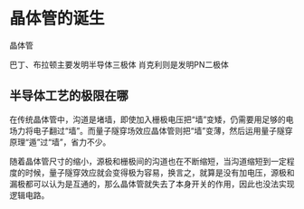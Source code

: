 # 晶体管的诞生

晶体管

巴丁、布拉顿主要发明半导体三极体
肖克利则是发明PN二极体

## 半导体工艺的极限在哪

在传统晶体管中，沟道是堵墙，即使加入栅极电压把“墙”变矮，仍需要用足够的电场力将电子翻过“墙”。而量子隧穿场效应晶体管则把“墙”变薄，然后运用量子隧穿原理“遁”过“墙”，省力不少。

随着晶体管尺寸的缩小，源极和栅极间的沟道也在不断缩短，当沟道缩短到一定程度的时候，量子隧穿效应就会变得极为容易，换言之，就算是没有加电压，源极和漏极都可以认为是互通的，那么晶体管就失去了本身开关的作用，因此也没法实现逻辑电路。
